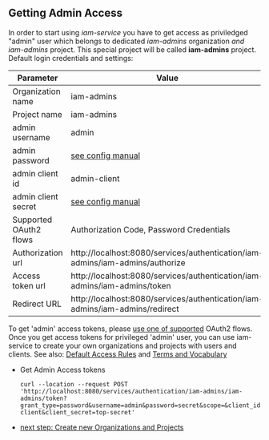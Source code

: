 ## Getting Admin Access

In order to start using *iam-service* you have to get access as priviledged 
"admin" user which belongs to dedicated *iam-admins* organization *and iam-admins* project.
This special project will be called  __iam-admins__ project. Default login credentials and settings:

| Parameter              | Value                                                                         | 
|------------------------|-------------------------------------------------------------------------------|
| Organization name      | iam-admins                                                                    |
| Project name           | iam-admins                                                                    |
| admin username         | admin                                                                         |
| admin password         | [see config manual](01a-standalone-server-config.md)                          |
| admin client id        | admin-client                                                                  |
| admin client secret    | [see config manual](01a-standalone-server-config.md)                          |
| Supported OAuth2 flows | Authorization Code, Password Credentials                                      |
| Authorization url      | http://localhost:8080/services/authentication/iam-admins/iam-admins/authorize |
| Access token url       | http://localhost:8080/services/authentication/iam-admins/iam-admins/token     |
| Redirect URL           | http://localhost:8080/services/authentication/iam-admins/iam-admins/redirect  |

To get 'admin' access tokens, please [use one of supported](README.md) OAuth2 flows. 
Once you get access tokens for privileged 'admin' user, you can use iam-service to 
create your own organizations and projects with users and clients.
See also: [Default Access Rules](Default-Access-Configuration.md) and [Terms and Vocabulary](Terms-and-Vocabulary.md)

* Get Admin Access tokens  
  ```
  curl --location --request POST 'http://localhost:8080/services/authentication/iam-admins/iam-admins/token?grant_type=password&username=admin&password=secret&scope=&client_id=admin-client&client_secret=top-secret'
  ```


* [next step: Create new Organizations and Projects](02b-create-organization-with-admin.md)  
